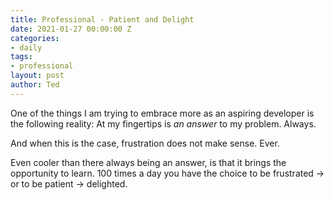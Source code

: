 ```yaml
---
title: Professional - Patient and Delight
date: 2021-01-27 00:00:00 Z
categories:
- daily
tags:
- professional
layout: post
author: Ted
--- 
```


One of the things I am trying to embrace more as an aspiring developer is the following reality: At my fingertips is _an answer_ to my problem. Always. 

And when this is the case, frustration does not make sense. Ever.

Even cooler than there always being an answer, is that it brings the opportunity to learn. 100 times a day you have the choice to be frustrated -> or to be patient -> delighted.
